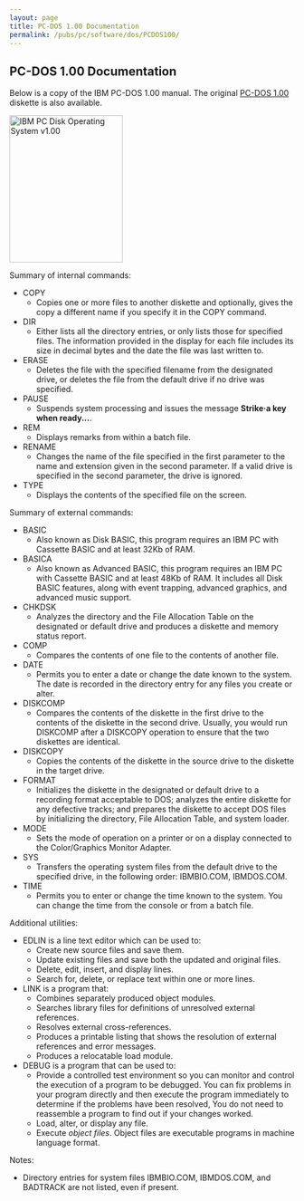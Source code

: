 ```yaml
---
layout: page
title: PC-DOS 1.00 Documentation
permalink: /pubs/pc/software/dos/PCDOS100/
---
```


PC-DOS 1.00 Documentation
---

Below is a copy of the IBM PC-DOS 1.00 manual.  The original [PC-DOS 1.00](/disks/pc/dos/ibm/1.00/) diskette is also available.

[<img src="http://static.pcjs.org/pubs/pc/software/dos/PCDOS100/thumbs/PCDOS100.jpg" width="200" height="260" alt="IBM PC Disk Operating System v1.00"/>](http://bitsavers.trailing-edge.com/pdf/ibm/pc/dos/6172220_DOS_1.0_Jan82.pdf)

Summary of internal commands:

* COPY
	* Copies one or more files to another diskette and optionally, gives the copy a different name if you specify it in the COPY command.
* DIR
	* Either lists all the directory entries, or only lists those for specified files. The information provided in the display for each file includes its size in decimal bytes and the date the file was last written to.
* ERASE
	* Deletes the file with the specified filename from the designated drive, or deletes the file from the default drive if no drive was specified.
* PAUSE
	* Suspends system processing and issues the message **Strike·a key when ready...**.
* REM
	* Displays remarks from within a batch file.
* RENAME
	* Changes the name of the file specified in the first parameter to the name and extension given in the second parameter. If a valid drive is specified in the second parameter, the drive is ignored.
* TYPE
	* Displays the contents of the specified file on the screen.

Summary of external commands:

* BASIC
	* Also known as Disk BASIC, this program requires an IBM PC with Cassette BASIC and at least 32Kb of RAM.
* BASICA
	* Also known as Advanced BASIC, this program requires an IBM PC with Cassette BASIC and at least 48Kb of RAM.  It includes all Disk BASIC features, along with event trapping, advanced graphics, and advanced music support.
* CHKDSK
	* Analyzes the directory and the File Allocation Table on the designated or default drive and produces a diskette and memory status report.
* COMP
	* Compares the contents of one file to the contents of another file.
* DATE
	* Permits you to enter a date or change the date known to the system. The date is recorded in the directory entry for any files you create or alter.
* DISKCOMP
	* Compares the contents of the diskette in the first drive to the contents of the diskette in the second drive. Usually, you would run DISKCOMP after a DISKCOPY operation to ensure that the two diskettes are identical.
* DISKCOPY
	* Copies the contents of the diskette in the source drive to the diskette in the target drive.
* FORMAT
	* Initializes the diskette in the designated or default drive to a recording format acceptable to DOS; analyzes the entire diskette for any defective tracks; and prepares the diskette to accept DOS files by initializing the directory, File Allocation Table, and system loader.
* MODE
	* Sets the mode of operation on a printer or on a display connected to the Color/Graphics Monitor Adapter.
* SYS
	* Transfers the operating system files from the default drive to the specified drive, in the following order: IBMBIO.COM, IBMDOS.COM.
* TIME
	* Permits you to enter or change the time known to the system. You can change the time from the console or from a batch file.

Additional utilities:

* EDLIN is a line text editor which can be used to:
	+ Create new source files and save them.
	+ Update existing files and save both the updated and original files.
	+ Delete, edit, insert, and display lines.
	+ Search for, delete, or replace text within one or more lines.
* LINK is a program that:
	+ Combines separately produced object modules.
	+ Searches library files for definitions of unresolved external references.
	+ Resolves external cross-references.
	+ Produces a printable listing that shows the resolution of external references and error messages.
	+ Produces a relocatable load module.
* DEBUG is a program that can be used to:
	+ Provide a controlled test environment so you can monitor and control the execution of a program to be debugged. You can fix problems in your program directly and then execute the program immediately to determine if the problems have been resolved, You do not need to reassemble a program to find out if your changes worked.
	+ Load, alter, or display any file.
	+ Execute *object files*. Object files are executable programs in machine language format.

Notes:

* Directory entries for system files IBMBIO.COM, IBMDOS.COM, and BADTRACK are not listed, even if present.
